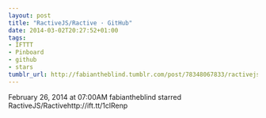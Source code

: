 ```yaml
---
layout: post
title: "RactiveJS/Ractive · GitHub"
date: 2014-03-02T20:27:52+01:00
tags:
- IFTTT
- Pinboard
- github
- stars
tumblr_url: http://fabiantheblind.tumblr.com/post/78348067833/ractivejs-ractive-github
---
```

February 26, 2014 at 07:00AM
fabiantheblind starred RactiveJS/Ractivehttp://ift.tt/1clRenp
